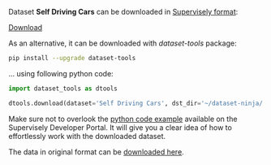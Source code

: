 Dataset **Self Driving Cars** can be downloaded in [Supervisely format](https://developer.supervisely.com/api-references/supervisely-annotation-json-format):

 [Download](https://assets.supervisely.com/supervisely-supervisely-assets-public/teams_storage/b/m/M8/z1lXy41f3UV1veIfrRSMsIFkR8YaEWqQ1gTETlof9PJqe129jfGc6zDrkELQevGrSsr6baLCzlmiTAD4LOQwDcsqBY9Tot9wE9LRPVzvOGhd2mR4VMK7aDikf1If.tar)

As an alternative, it can be downloaded with *dataset-tools* package:
``` bash
pip install --upgrade dataset-tools
```

... using following python code:
``` python
import dataset_tools as dtools

dtools.download(dataset='Self Driving Cars', dst_dir='~/dataset-ninja/')
```
Make sure not to overlook the [python code example](https://developer.supervisely.com/getting-started/python-sdk-tutorials/iterate-over-a-local-project) available on the Supervisely Developer Portal. It will give you a clear idea of how to effortlessly work with the downloaded dataset.

The data in original format can be [downloaded here](https://www.kaggle.com/datasets/kumaresanmanickavelu/lyft-udacity-challenge/download?datasetVersionNumber=1).